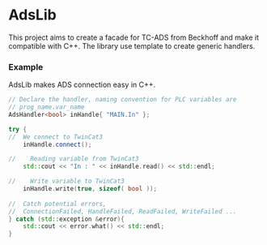 # AdsLib

This project aims to create a facade for TC-ADS from Beckhoff and make it compatible with C++.
The library use template to create generic handlers.

### Example

AdsLib makes ADS connection easy in C++.
```c++
// Declare the handler, naming convention for PLC variables are
// prog_name.var_name
AdsHandler<bool> inHandle{ "MAIN.In" };

try {
//  We connect to TwinCat3 
    inHandle.connect();

//    Reading variable from TwinCat3
    std::cout << "In : " << inHandle.read() << std::endl;

//    Write variable to TwinCat3
    inHandle.write(true, sizeof( bool ));
    
//  Catch potential errors,
//  ConnectionFailed, HandleFailed, ReadFailed, WriteFailed ...  
} catch (std::exception &error){
    std::cout << error.what() << std::endl;
}
```
